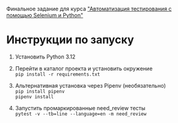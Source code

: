 Финальное задание для курса ["Автоматизация тестирования с помощью Selenium и Python"](https://stepik.org/course/575)

# Инструкции по запуску
1. Установить Python 3.12  
2. Перейти в каталог проекта и установить окружение  
`pip install -r requirements.txt`

3. Альтернативная установка через Pipenv (необязательно)  
`pip install pipenv`  
`pipenv install`

4. Запустить промаркированные need_review тесты  
`pytest -v --tb=line --language=en -m need_review`
